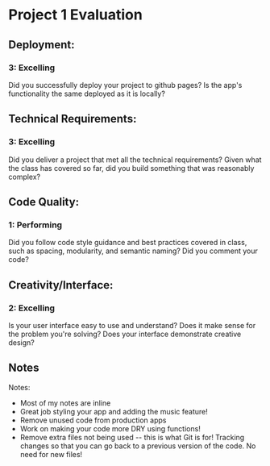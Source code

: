# Project 1 Evaluation
## Deployment:

### 3: Excelling

Did you successfully deploy your project to github pages? Is the app's functionality the same deployed as it is locally?

## Technical Requirements:

### 3: Excelling

Did you deliver a project that met all the technical requirements? Given what the class has covered so far, did you build something that was reasonably complex?

## Code Quality:

### 1: Performing

Did you follow code style guidance and best practices covered in class, such as spacing, modularity, and semantic naming? Did you comment your code?

## Creativity/Interface:

### 2: Excelling

Is your user interface easy to use and understand? Does it make sense for the problem you're solving? Does your interface demonstrate creative design?

## Notes
Notes:
* Most of my notes are inline
* Great job styling your app and adding the music feature!
* Remove unused code from production apps
* Work on making your code more DRY using functions!
* Remove extra files not being used -- this is what Git is for! Tracking changes so that you can go back to a previous version of the code. No need for new files!
